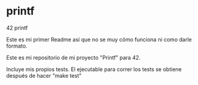 # printf
42 printf

Este es mi primer Readme así que no se muy cómo funciona ni como darle formato.

Este es mi repositorio de mi proyecto "Printf" para 42.

Incluye mis propios tests. El ejecutable para correr los tests se obtiene después de hacer "make test"
